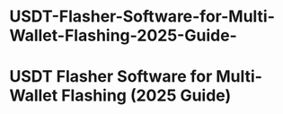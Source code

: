 # USDT-Flasher-Software-for-Multi-Wallet-Flashing-2025-Guide-
# USDT Flasher Software for Multi-Wallet Flashing (2025 Guide)
